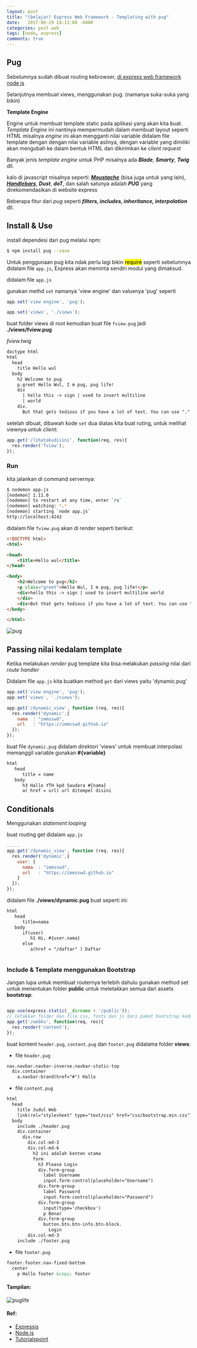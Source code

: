 ```yaml
---
layout: post
title: "(belajar) Express Web Framework - Templating with pug"
date:   2017-06-29 24:11:08 -0400
categories: post web
tags: [node, express]
comments: true
---
```


## Pug

Sebelumnya sudah dibuat routing kebrowser, [di express web framework node js](https://immsswd.github.io/post/web/express-nodejs/)

Selanjutnya membuat views, menggunakan pug. (namanya suka-suka yang bikin)

**Template Engine**

Engine untuk membuat template static pada aplikasi yang akan kita buat. *Template Engine* ini nantinya mempermudah dalam membuat layout seperti HTML misalnya *engine* ini akan mengganti nilai variable didalam file template dengan dengan nilai variable aslinya, dengan variable yang dimiliki akan mengubah ke dalam bentuk HTML dan dikirimkan ke *client request*

Banyak jenis *template engine* untuk PHP misalnya ada ***Blade***, ***Smarty***, ***Twig*** dll.  

kalo di javascript misalnya seperti: ***[Moustache](https://mustache.github.io/)*** (bisa juga untuk yang lain), ***[Handlebars](http://handlebarsjs.com/)***, ***Dust***, ***doT***, dan salah satunya adalah ***PUG*** yang direkomendasikan di website express

Beberapa fitur dari *pug* seperti ***filters, includes, inheritance, interpolation*** dll.

## Install & Use

install dependesi dari pug melalui npm:

``` bash
$ npm install pug --save
```

Untuk penggunaan pug kita ndak perlu lagi bikin <mark>require</mark> seperti sebelumnya didalam file `app.js`, Express akan meminta sendiri modul yang dimaksud.

didalam file `app.js`

gunakan methd `set` namanya 'view engine' dan valuenya 'pug' seperti

``` javascript
app.set('view engine', 'pug');

app.set('views', './views');
```
buat folder views di root kemudian buat file `fview.pug` jadi **./views/fview.pug**

*fview.twig*

``` html
doctype html
html
  head
    title Hello wul
  body
    h2 Welcome to pug
    p.greet Hello Wul, I m pug, pug life!
    div
      | hello this -> sign | used to insert multiline
      | world
    div.
      But that gets tedious if you have a lot of text. You can use "." at the end of tag to denote block of text.
```

setelah dibuat, dibawah kode `set` dua diatas kita buat ruting, untuk melihat viewnya untuk *client*:

``` javascript
app.get('/lihatakudisini', function(req, res){
  res.render('fview');
});

```

### Run

kita jalankan di command servernya:

``` bash
$ nodemon app.js
[nodemon] 1.11.0
[nodemon] to restart at any time, enter `rs`
[nodemon] watching: *.*
[nodemon] starting `node app.js`
http://localhost:4242
```
didalam file `fview.pug` akan di render seperti berikut:

``` html
<!DOCTYPE html>
<html>

<head>
    <title>Hello wul</title>
</head>

<body>
    <h2>Welcome to pug</h2>
    <p class="greet">Hello Wul, I m pug, pug life!</p>
    <div>hello this -> sign | used to insert multiline world
    </div>
    <div>But that gets tedious if you have a lot of text. You can use "." at the end of tag to denote block of text.</div>
</body>

</html>
```
![pug](/assets/img/exp/pugg.png)

## Passing nilai kedalam template

Ketika melakukan *render* pug template kita bisa melakukan *passing* nilai dari *route handler*

Didalam file `app.js` kita buatkan method `get` dari views yaitu 'dynamic.pug'

``` js
app.set('view engine', 'pug');
app.set('views', './views');

app.get('/dynamic_view', function (req, res){
  res.render('dynamic',{
    nama  : "immsswd",
    url   : "https://immsswd.github.io"
  });
});
```

buat file `dynamic.pug` didalam direktori 'views' untuk membuat interpolasi memanggil variable gunakan **#{variable}**

``` html
html
   head
      title = name
   body
      h3 Hallo YTH kpd Saudara #{nama}
      a( href = url) url ditempel disini

```
## Conditionals

Menggunakan *statement looping*

buat routing get didalam `app.js`

``` js
.....
app.get('/dynamic_view', function (req, res){
  res.render('dynamic',{
    user: {
      nama  : "immsswd",
      url   : "https://immsswd.github.io"
    }
  });
});

```
didalam file **./views/dynamic.pug** buat seperti ini:

``` html
html
   head
      title=nama
   body
      if(user)
         h1 Hi, #{user.nama}
      else
         a(href = "/daftar" ) Daftar
      
```
### Include & Template menggunakan Bootstrap

Jangan lupa untuk membuat routernya terlebih dahulu gunakan method set untuk menentukan folder **public** untuk meletakkan semua dari assets **bootstrap**:

```js

app.use(express.static(__dirname + '/public'));
// letakkan folder dan file css, fonts dan js dari paket bootstrap kedalam folder 'public'
app.get('/webku', function(req, res){
  res.render('content');
});
```

buat kontent `header.pug`, `content.pug` dan `footer.pug` didalama folder **views**:

- file `header.pug`

``` html
nav.navbar.navbar-inverse.navbar-static-top
  div.container
    a.navbar-brand(href="#") Hallo
```
- file `content.pug`

``` html
html
  head
    title Judul Web
    link(rel="stylesheet" type="text/css" href="css/bootstrap.min.css")
  body
    include ./header.pug
    div.container
      div.row
        div.col-md-3
        div.col-md-6
          h2 ini adalah konten utama
          form
            h3 Please Login
            div.form-group
              label Username
              input.form-control(placeholder="Username")
            div.form-group
              label Password
              input.form-control(placeholder="Password")
            div.form-group
              input(type='checkbox')
              p Benar
            div.form-group
              button.btn.btn-info.btn-block.
                Login
        div.col-md-3
    include ./footer.pug
```
- file `footer.pug`

```html
footer.footer.nav-fixed-bottom
  center
    p Hallo footer &copy; footer
```
#### Tampilan:

![puglife](/assets/img/exp/vi.png)


#### Ref:

- [Expressjs](https://expressjs.com/)
- [Node.js](https://nodejs.org/en/)
- [Tutorialspoint](https://www.tutorialspoint.com)
